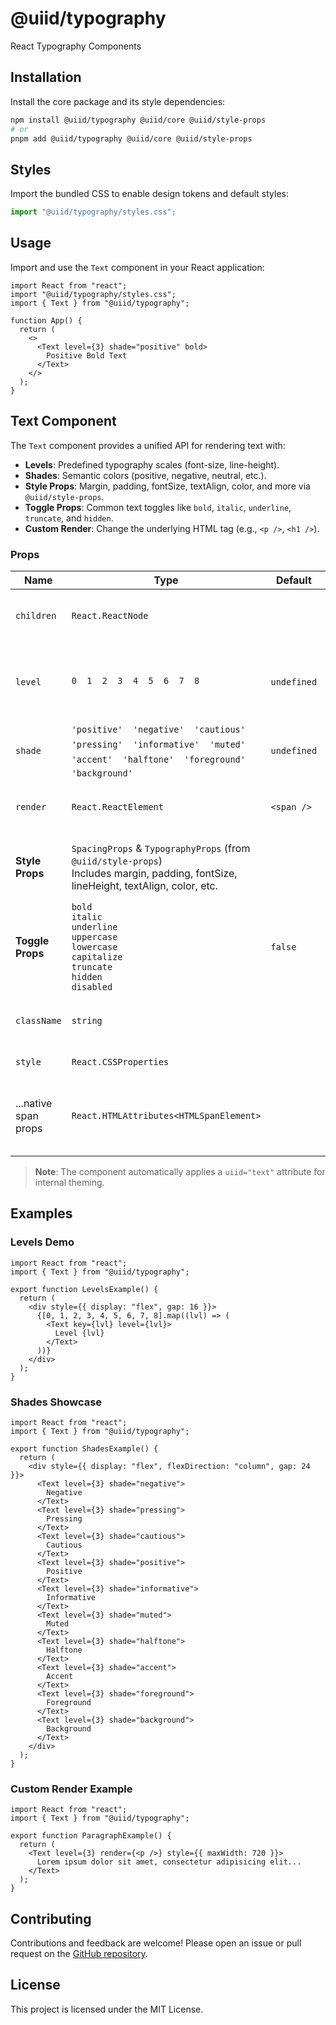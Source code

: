 # @uiid/typography

React Typography Components

## Installation

Install the core package and its style dependencies:

```bash
npm install @uiid/typography @uiid/core @uiid/style-props
# or
pnpm add @uiid/typography @uiid/core @uiid/style-props
```

## Styles

Import the bundled CSS to enable design tokens and default styles:

```js
import "@uiid/typography/styles.css";
```

## Usage

Import and use the `Text` component in your React application:

```tsx
import React from "react";
import "@uiid/typography/styles.css";
import { Text } from "@uiid/typography";

function App() {
  return (
    <>
      <Text level={3} shade="positive" bold>
        Positive Bold Text
      </Text>
    </>
  );
}
```

## Text Component

The `Text` component provides a unified API for rendering text with:

- **Levels**: Predefined typography scales (font-size, line-height).
- **Shades**: Semantic colors (positive, negative, neutral, etc.).
- **Style Props**: Margin, padding, fontSize, textAlign, color, and more via `@uiid/style-props`.
- **Toggle Props**: Common text toggles like `bold`, `italic`, `underline`, `truncate`, and `hidden`.
- **Custom Render**: Change the underlying HTML tag (e.g., `<p />`, `<h1 />`).

### Props

| Name                 | Type                                                                                                                                     | Default     | Description                                                   |
| -------------------- | ---------------------------------------------------------------------------------------------------------------------------------------- | ----------- | ------------------------------------------------------------- |
| `children`           | `React.ReactNode`                                                                                                                        |             | Content to be displayed within the text element.              |
| `level`              | `0  1  2  3  4  5  6  7  8`                                                                                                      | `undefined` | Predefined typography level corresponding to design tokens.   |
| `shade`              | `'positive'  'negative'  'cautious'  'pressing'  'informative'  'muted'  'accent'  'halftone'  'foreground'  'background'`      | `undefined` | Semantic color shade to apply to the text.                    |
| `render`             | `React.ReactElement`                                                                                                                     | `<span />`  | Custom element to render (e.g., `<p />`, `<h1 />`).           |
| **Style Props**      | `SpacingProps` & `TypographyProps` (from `@uiid/style-props`)<br/>Includes margin, padding, fontSize, lineHeight, textAlign, color, etc. |             | A variety of CSS-in-JS style props for layout and typography. |
| **Toggle Props**     | `bold`<br/>`italic`<br/>`underline`<br/>`uppercase`<br/>`lowercase`<br/>`capitalize`<br/>`truncate`<br/>`hidden`<br/>`disabled`          | `false`     | Boolean flags for common text styles and behaviors.           |
| `className`          | `string`                                                                                                                                 |             | Additional CSS class names to apply.                          |
| `style`              | `React.CSSProperties`                                                                                                                    |             | Inline style overrides.                                       |
| ...native span props | `React.HTMLAttributes<HTMLSpanElement>`                                                                                                  |             | All other standard HTML attributes (e.g., `id`, `onClick`).   |

> **Note**: The component automatically applies a `uiid="text"` attribute for internal theming.

## Examples

### Levels Demo

```tsx
import React from "react";
import { Text } from "@uiid/typography";

export function LevelsExample() {
  return (
    <div style={{ display: "flex", gap: 16 }}>
      {[0, 1, 2, 3, 4, 5, 6, 7, 8].map((lvl) => (
        <Text key={lvl} level={lvl}>
          Level {lvl}
        </Text>
      ))}
    </div>
  );
}
```

### Shades Showcase

```tsx
import React from "react";
import { Text } from "@uiid/typography";

export function ShadesExample() {
  return (
    <div style={{ display: "flex", flexDirection: "column", gap: 24 }}>
      <Text level={3} shade="negative">
        Negative
      </Text>
      <Text level={3} shade="pressing">
        Pressing
      </Text>
      <Text level={3} shade="cautious">
        Cautious
      </Text>
      <Text level={3} shade="positive">
        Positive
      </Text>
      <Text level={3} shade="informative">
        Informative
      </Text>
      <Text level={3} shade="muted">
        Muted
      </Text>
      <Text level={3} shade="halftone">
        Halftone
      </Text>
      <Text level={3} shade="accent">
        Accent
      </Text>
      <Text level={3} shade="foreground">
        Foreground
      </Text>
      <Text level={3} shade="background">
        Background
      </Text>
    </div>
  );
}
```

### Custom Render Example

```tsx
import React from "react";
import { Text } from "@uiid/typography";

export function ParagraphExample() {
  return (
    <Text level={3} render={<p />} style={{ maxWidth: 720 }}>
      Lorem ipsum dolor sit amet, consectetur adipisicing elit...
    </Text>
  );
}
```

## Contributing

Contributions and feedback are welcome! Please open an issue or pull request on the [GitHub repository](https://github.com/uiid-systems/typography).

## License

This project is licensed under the MIT License.
